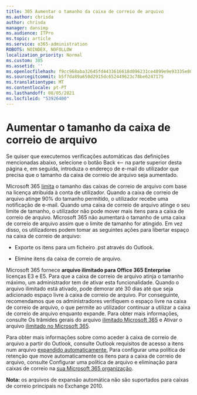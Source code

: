 ```yaml
---
title: 305 Aumentar o tamanho da caixa de correio de arquivo
ms.author: chrisda
author: chrisda
manager: dansimp
ms.audience: ITPro
ms.topic: article
ms.service: o365-administration
ROBOTS: NOINDEX, NOFOLLOW
localization_priority: Normal
ms.custom: 305
ms.assetid: ''
ms.openlocfilehash: f9cc968aba32645fd4433616618d096231ce4899e9e93335e802af5c05524a79
ms.sourcegitcommit: b5f7da89a650d2915dc652449623c78be6247175
ms.translationtype: MT
ms.contentlocale: pt-PT
ms.lasthandoff: 08/05/2021
ms.locfileid: "53926400"
---
```

# <a name="increase-the-archive-mailbox-size"></a>Aumentar o tamanho da caixa de correio de arquivo


Se quiser que executemos verificações automáticas das definições mencionadas abaixo, selecione o botão Back <-- na parte superior desta página e, em seguida, introduza o endereço de e-mail do utilizador que precisa que o tamanho da caixa de correio de arquivo seja aumentado.

Microsoft 365 [limita](https://docs.microsoft.com/office365/servicedescriptions/exchange-online-service-description/exchange-online-limits#mailbox-storage-limits) o tamanho das caixas de correio de arquivo com base na licença atribuída à conta de utilizador. Quando a caixa de correio de arquivo atinge 90% do tamanho permitido, o utilizador recebe uma notificação de e-mail. Quando uma caixa de correio de arquivo atinge o seu limite de tamanho, o utilizador não pode mover mais itens para a caixa de correio de arquivo. Microsoft 365 não aumentará o tamanho de uma caixa de correio de arquivo assim que o limite de tamanho for atingido. Em vez disso, os utilizadores podem tomar as seguintes ações para libertar espaço na caixa de correio de arquivo:

- Exporte os itens para um ficheiro .pst através do Outlook.

- Elimine itens da caixa de correio de arquivo.

Microsoft 365 fornece **arquivo ilimitado para Office 365 Enterprise** licenças E3 e E5. Para que a caixa de correio de arquivo atinja o tamanho máximo, um administrador tem de ativar esta funcionalidade. Quando o arquivo ilimitado está ativado, pode demorar até 30 dias até que seja adicionado espaço livre à caixa de correio de arquivo. Por conseguinte, recomendamos que os administradores verifiquem o espaço livre na caixa de correio de arquivo, o que permite ao utilizador continuar a utilizar a caixa de correio de arquivo enquanto expande. Para obter mais informações, consulte Os trâmides gerais do arquivo [ilimitado Microsoft 365](https://docs.microsoft.com/microsoft-365/compliance/unlimited-archiving) e Ativar o arquivo [ilimitado no Microsoft 365](https://docs.microsoft.com/microsoft-365/compliance/enable-unlimited-archiving).

Para obter mais informações sobre como aceder à caixa de correio de arquivo a partir do Outlook, consulte Outlook requisitos de acesso a itens num arquivo [expandido automaticamente.](https://docs.microsoft.com/microsoft-365/compliance/unlimited-archiving#outlook-requirements-for-accessing-items-in-an-auto-expanded-archive) Para configurar uma política de retenção que move automaticamente os itens para a caixa de correio de arquivo, consulte Configurar uma política de arquivo e eliminação para caixas de correio na [sua Microsoft 365 organização](https://docs.microsoft.com/microsoft-365/compliance/set-up-an-archive-and-deletion-policy-for-mailboxes).

**Nota:** os arquivos de expansão automática não são suportados para caixas de correio principais no Exchange 2010.
